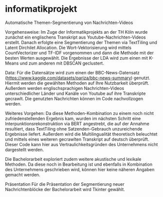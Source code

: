 # informatikprojekt
Automatische Themen-Segmentierung von Nachrichten-Videos

Vorgehensweise:
Im Zuge der Informatikprojekts an der TH Köln wurde zunächst ein englischens Transkript aus Youtube-Nachrichten-Videos erstellt. 
Danach erfolgte eine Segmentierung der Themen via TextTiling und Latent Dirchilet Allocation. Die Wort-Vektorisierung wird mittels CountVectorizer und TF-IDF vorgenommen und dann die Methode mit der besten Werten ausgewählt. 
Die Ergebnisse der LDA wird zum einen mit K-Means und zum anderen mit DBSCAN geclustert.

Data:
Für die Datensätze wird zum einen der BBC-News-Datensatz (https://www.kaggle.com/datasets/pariza/bbc-news-summary) genutzt. Hiermit werden die gewählten Methoden auf Ihre Nutzbarkeit überprüft. Außerdem werden englischsprachigen Nachrichten-Videos unterschiedlicher Länder und Kanäle von Youtube auf ihre Transkripte gecrawlt. Die genutzten Nachrichten können im Code nachvollzogen werden.

Weiteres Vorgehen:
Da diese Methoden-Kombination zu einem noch nicht zufriedenstellenden Ergebnis kam, wurden im nächsten Schritt eine Interpunktionsrekonstruktion via BERT angestrebt, die auf der Annahme resultiert, dass TextTiling ohne Satzenden-Gebrauch unzureichende Ergebnisse liefert. Außerdem wird die Multilingualität theoretisch beleuchtet und mittels eines weiteren gecrawlten Transkript auf deutsch überprüft. Dieser Code kann hier aus Vertraulichkeitsgründen des Unternehmens nicht dargestellt werden. 

Die Bachelorarbeit exploriert zudem weitere akustische und lexikale Methoden. Da diese noch in Bearbeitung ist und ebenfalls in Kombination des Unternehmens geschrieben wird, können hier keine näheren Angaben gemacht werden.

Präsentation
Für die Präsentation der Segmentierung neuer Nachrichtenblöcke der Bachelorarbeit wird Tkinter gewählt.
